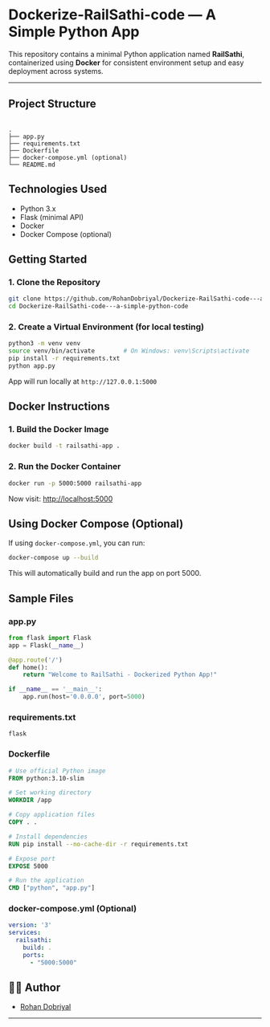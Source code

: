 #  Dockerize-RailSathi-code — A Simple Python App

This repository contains a minimal Python application named **RailSathi**, containerized using **Docker** for consistent environment setup and easy deployment across systems.

---

##  Project Structure

```

.
├── app.py
├── requirements.txt
├── Dockerfile
├── docker-compose.yml (optional)
└── README.md

````



##  Technologies Used

- Python 3.x
- Flask (minimal API)
- Docker
- Docker Compose (optional)


##  Getting Started

### 1. Clone the Repository

```bash
git clone https://github.com/RohanDobriyal/Dockerize-RailSathi-code---a-simple-python-code.git
cd Dockerize-RailSathi-code---a-simple-python-code
````



### 2. Create a Virtual Environment (for local testing)

```bash
python3 -m venv venv
source venv/bin/activate        # On Windows: venv\Scripts\activate
pip install -r requirements.txt
python app.py
```

App will run locally at `http://127.0.0.1:5000`


##  Docker Instructions

### 1. Build the Docker Image

```bash
docker build -t railsathi-app .
```

### 2. Run the Docker Container

```bash
docker run -p 5000:5000 railsathi-app
```

Now visit: [http://localhost:5000](http://localhost:5000)


##  Using Docker Compose (Optional)

If using `docker-compose.yml`, you can run:

```bash
docker-compose up --build
```

This will automatically build and run the app on port 5000.


##  Sample Files

### app.py

```python
from flask import Flask
app = Flask(__name__)

@app.route('/')
def home():
    return "Welcome to RailSathi - Dockerized Python App!"

if __name__ == '__main__':
    app.run(host='0.0.0.0', port=5000)
```



### requirements.txt

```
flask
```



### Dockerfile

```dockerfile
# Use official Python image
FROM python:3.10-slim

# Set working directory
WORKDIR /app

# Copy application files
COPY . .

# Install dependencies
RUN pip install --no-cache-dir -r requirements.txt

# Expose port
EXPOSE 5000

# Run the application
CMD ["python", "app.py"]
```



### docker-compose.yml (Optional)

```yaml
version: '3'
services:
  railsathi:
    build: .
    ports:
      - "5000:5000"
```





## 🙋‍♂️ Author

* [Rohan Dobriyal](https://github.com/RohanDobriyal)

---

